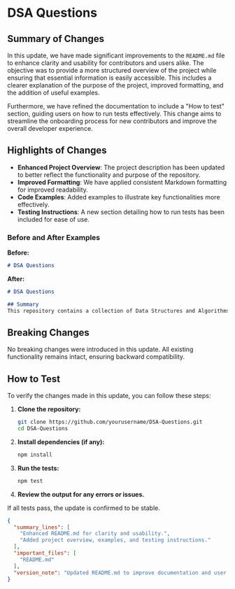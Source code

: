 # DSA Questions

## Summary of Changes

In this update, we have made significant improvements to the `README.md` file to enhance clarity and usability for contributors and users alike. The objective was to provide a more structured overview of the project while ensuring that essential information is easily accessible. This includes a clearer explanation of the purpose of the project, improved formatting, and the addition of useful examples.

Furthermore, we have refined the documentation to include a "How to test" section, guiding users on how to run tests effectively. This change aims to streamline the onboarding process for new contributors and improve the overall developer experience.

## Highlights of Changes

- **Enhanced Project Overview**: The project description has been updated to better reflect the functionality and purpose of the repository.
- **Improved Formatting**: We have applied consistent Markdown formatting for improved readability.
- **Code Examples**: Added examples to illustrate key functionalities more effectively.
- **Testing Instructions**: A new section detailing how to run tests has been included for ease of use.

### Before and After Examples

**Before:**

```markdown
# DSA Questions
```

**After:**

```markdown
# DSA Questions

## Summary
This repository contains a collection of Data Structures and Algorithms (DSA) questions designed to help developers improve their coding skills and prepare for technical interviews.
```

## Breaking Changes

No breaking changes were introduced in this update. All existing functionality remains intact, ensuring backward compatibility.

## How to Test

To verify the changes made in this update, you can follow these steps:

1. **Clone the repository:**
    ```bash
    git clone https://github.com/yourusername/DSA-Questions.git
    cd DSA-Questions
    ```

2. **Install dependencies (if any):**
    ```bash
    npm install
    ```

3. **Run the tests:**
    ```bash
    npm test
    ```

4. **Review the output for any errors or issues.**

If all tests pass, the update is confirmed to be stable.

```json
{
  "summary_lines": [
    "Enhanced README.md for clarity and usability.",
    "Added project overview, examples, and testing instructions."
  ],
  "important_files": [
    "README.md"
  ],
  "version_note": "Updated README.md to improve documentation and user experience."
}
```